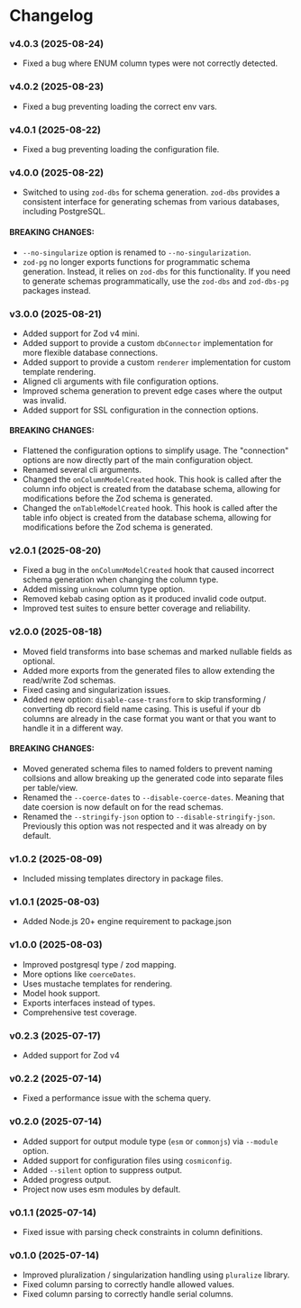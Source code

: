 # Changelog

### v4.0.3 (2025-08-24)

- Fixed a bug where ENUM column types were not correctly detected.

### v4.0.2 (2025-08-23)

- Fixed a bug preventing loading the correct env vars.

### v4.0.1 (2025-08-22)

- Fixed a bug preventing loading the configuration file.

### v4.0.0 (2025-08-22)

- Switched to using `zod-dbs` for schema generation. `zod-dbs` provides a consistent interface for generating schemas from various databases, including PostgreSQL.

#### BREAKING CHANGES:

- `--no-singularize` option is renamed to `--no-singularization`.
- `zod-pg` no longer exports functions for programmatic schema generation. Instead, it relies on `zod-dbs` for this functionality. If you need to generate schemas programmatically, use the `zod-dbs` and `zod-dbs-pg` packages instead.

### v3.0.0 (2025-08-21)

- Added support for Zod v4 mini.
- Added support to provide a custom `dbConnector` implementation for more flexible database connections.
- Added support to provide a custom `renderer` implementation for custom template rendering.
- Aligned cli arguments with file configuration options.
- Improved schema generation to prevent edge cases where the output was invalid.
- Added support for SSL configuration in the connection options.

#### BREAKING CHANGES:

- Flattened the configuration options to simplify usage. The "connection" options are now directly part of the main configuration object.
- Renamed several cli arguments.
- Changed the `onColumnModelCreated` hook. This hook is called after the column info object is created from the database schema, allowing for modifications before the Zod schema is generated.
- Changed the `onTableModelCreated` hook. This hook is called after the table info object is created from the database schema, allowing for modifications before the Zod schema is generated.

### v2.0.1 (2025-08-20)

- Fixed a bug in the `onColumnModelCreated` hook that caused incorrect schema generation when changing the column type.
- Added missing `unknown` column type option.
- Removed kebab casing option as it produced invalid code output.
- Improved test suites to ensure better coverage and reliability.

### v2.0.0 (2025-08-18)

- Moved field transforms into base schemas and marked nullable fields as optional.
- Added more exports from the generated files to allow extending the read/write Zod schemas.
- Fixed casing and singularization issues.
- Added new option: `disable-case-transform` to skip transforming / converting db record field name casing. This is useful if your db columns are already in the case format you want or that you want to handle it in a different way.

#### BREAKING CHANGES:

- Moved generated schema files to named folders to prevent naming collsions and allow breaking up the generated code into separate files per table/view.
- Renamed the `--coerce-dates` to `--disable-coerce-dates`. Meaning that date coersion is now default on for the read schemas.
- Renamed the `--stringify-json` option to `--disable-stringify-json`. Previously this option was not respected and it was already on by default.

### v1.0.2 (2025-08-09)

- Included missing templates directory in package files.

### v1.0.1 (2025-08-03)

- Added Node.js 20+ engine requirement to package.json

### v1.0.0 (2025-08-03)

- Improved postgresql type / zod mapping.
- More options like `coerceDates`.
- Uses mustache templates for rendering.
- Model hook support.
- Exports interfaces instead of types.
- Comprehensive test coverage.

### v0.2.3 (2025-07-17)

- Added support for Zod v4

### v0.2.2 (2025-07-14)

- Fixed a performance issue with the schema query.

### v0.2.0 (2025-07-14)

- Added support for output module type (`esm` or `commonjs`) via `--module` option.
- Added support for configuration files using `cosmiconfig`.
- Added `--silent` option to suppress output.
- Added progress output.
- Project now uses esm modules by default.

### v0.1.1 (2025-07-14)

- Fixed issue with parsing check constraints in column definitions.

### v0.1.0 (2025-07-14)

- Improved pluralization / singularization handling using `pluralize` library.
- Fixed column parsing to correctly handle allowed values.
- Fixed column parsing to correctly handle serial columns.
